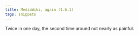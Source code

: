 ```yaml
---
title: MediaWiki, again (1.6.1)
tags: snippets
---
```


Twice in one day, the second time around not nearly as painful.
